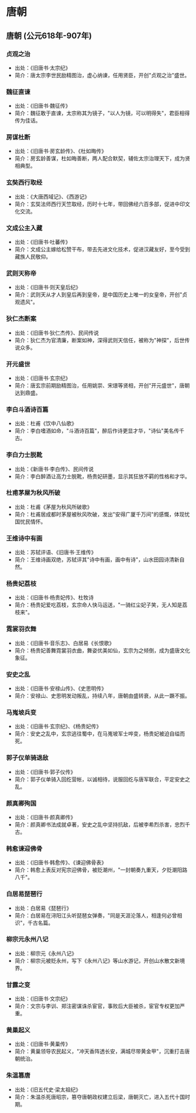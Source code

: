 # 唐朝

## 唐朝 (公元618年-907年)

### 贞观之治
- 出处：《旧唐书·太宗纪》
- 简介：唐太宗李世民励精图治，虚心纳谏，任用贤臣，开创"贞观之治"盛世。

### 魏征直谏
- 出处：《旧唐书·魏征传》
- 简介：魏征敢于直谏，太宗称其为镜子，"以人为镜，可以明得失"，君臣相得传为佳话。

### 房谋杜断
- 出处：《旧唐书·房玄龄传》、《杜如晦传》
- 简介：房玄龄善谋，杜如晦善断，两人配合默契，辅佐太宗治理天下，成为贤相典型。

### 玄奘西行取经
- 出处：《大唐西域记》、《西游记》
- 简介：玄奘法师西行天竺取经，历时十七年，带回佛经六百多部，促进中印文化交流。

### 文成公主入藏
- 出处：《旧唐书·吐蕃传》
- 简介：文成公主嫁给松赞干布，带去先进文化技术，促进汉藏友好，至今受到藏族人民敬仰。

### 武则天称帝
- 出处：《旧唐书·则天皇后纪》
- 简介：武则天从才人到皇后再到皇帝，是中国历史上唯一的女皇帝，开创"贞观遗风"。

### 狄仁杰断案
- 出处：《旧唐书·狄仁杰传》、民间传说
- 简介：狄仁杰为官清廉，断案如神，深得武则天信任，被称为"神探"，后世传说众多。

### 开元盛世
- 出处：《旧唐书·玄宗纪》
- 简介：唐玄宗前期励精图治，任用姚崇、宋璟等贤相，开创"开元盛世"，唐朝达到鼎盛。

### 李白斗酒诗百篇
- 出处：杜甫《饮中八仙歌》
- 简介：李白嗜酒如命，"斗酒诗百篇"，醉后作诗更显才华，"诗仙"美名传千古。

### 李白力士脱靴
- 出处：《新唐书·李白传》、民间传说
- 简介：李白醉酒让高力士脱靴，杨贵妃研墨，显示其狂放不羁的性格和才华。

### 杜甫茅屋为秋风所破
- 出处：杜甫《茅屋为秋风所破歌》
- 简介：杜甫居成都时茅屋被秋风吹破，发出"安得广厦千万间"的感慨，体现忧国忧民情怀。

### 王维诗中有画
- 出处：苏轼评语、《旧唐书·王维传》
- 简介：王维诗画双绝，苏轼评其"诗中有画，画中有诗"，山水田园诗清新自然。

### 杨贵妃荔枝
- 出处：《旧唐书·杨贵妃传》、杜牧诗
- 简介：杨贵妃爱吃荔枝，玄宗命人快马运送，"一骑红尘妃子笑，无人知是荔枝来"。

### 霓裳羽衣舞
- 出处：《旧唐书·音乐志》、白居易《长恨歌》
- 简介：杨贵妃善舞霓裳羽衣曲，舞姿优美如仙，玄宗为之倾倒，成为盛唐文化象征。

### 安史之乱
- 出处：《旧唐书·安禄山传》、《史思明传》
- 简介：安禄山、史思明发动叛乱，持续八年，唐朝由盛转衰，从此一蹶不振。

### 马嵬坡兵变
- 出处：《旧唐书·玄宗纪》、《杨贵妃传》
- 简介：安史之乱中，玄宗逃往蜀中，在马嵬坡军士哗变，杨贵妃被迫自缢而死。

### 郭子仪单骑退敌
- 出处：《旧唐书·郭子仪传》
- 简介：郭子仪单骑入回纥营帐，以诚相待，说服回纥与唐军联合，平定安史之乱。

### 颜真卿殉国
- 出处：《旧唐书·颜真卿传》
- 简介：颜真卿书法成就卓著，安史之乱中坚持抗敌，后被李希烈杀害，忠烈千古。

### 韩愈谏迎佛骨
- 出处：《旧唐书·韩愈传》、《谏迎佛骨表》
- 简介：韩愈上表反对宪宗迎佛骨，被贬潮州，"一封朝奏九重天，夕贬潮阳路八千"。

### 白居易琵琶行
- 出处：白居易《琵琶行》
- 简介：白居易在浔阳江头听琵琶女弹奏，"同是天涯沦落人，相逢何必曾相识"，千古名篇。

### 柳宗元永州八记
- 出处：柳宗元《永州八记》
- 简介：柳宗元被贬永州，写下《永州八记》等山水游记，开创山水散文新境界。

### 甘露之变
- 出处：《旧唐书·文宗纪》
- 简介：文宗与李训、郑注密谋诛杀宦官，事败后大臣被杀，宦官专权更加严重。

### 黄巢起义
- 出处：《旧唐书·黄巢传》
- 简介：黄巢领导农民起义，"冲天香阵透长安，满城尽带黄金甲"，沉重打击唐朝统治。

### 朱温篡唐
- 出处：《旧五代史·梁太祖纪》
- 简介：朱温杀死唐昭宗，篡夺唐朝政权建立后梁，唐朝灭亡，进入五代十国时期。